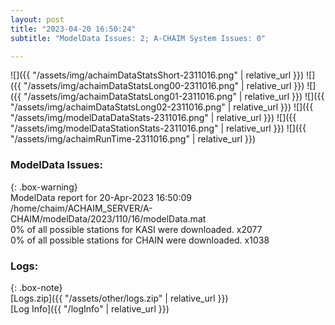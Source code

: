 ```yaml
---
layout: post
title: "2023-04-20 16:50:24"
subtitle: "ModelData Issues: 2; A-CHAIM System Issues: 0"

---
```


![]({{ "/assets/img/achaimDataStatsShort-2311016.png" | relative_url }})
![]({{ "/assets/img/achaimDataStatsLong00-2311016.png" | relative_url }})
![]({{ "/assets/img/achaimDataStatsLong01-2311016.png" | relative_url }})
![]({{ "/assets/img/achaimDataStatsLong02-2311016.png" | relative_url }})
![]({{ "/assets/img/modelDataDataStats-2311016.png" | relative_url }})
![]({{ "/assets/img/modelDataStationStats-2311016.png" | relative_url }})
![]({{ "/assets/img/achaimRunTime-2311016.png" | relative_url }})


### ModelData Issues:  
  
{: .box-warning}  
 ModelData report for 20-Apr-2023 16:50:09   
 /home/chaim/ACHAIM_SERVER/A-CHAIM/modelData/2023/110/16/modelData.mat   
 0% of all possible stations for KASI were downloaded. x2077   
 0% of all possible stations for CHAIN were downloaded. x1038   
  


### Logs:  
  
{: .box-note}  
[Logs.zip]({{ "/assets/other/logs.zip" | relative_url }})  
[Log Info]({{ "/logInfo" | relative_url }})  
